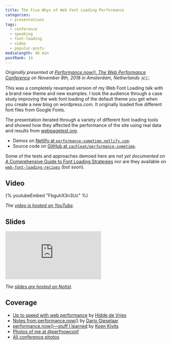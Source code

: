 ```yaml
---
title: The Five Whys of Web Font Loading Performance
categories:
  - presentations
tags:
  - conference
  - speaking
  - font-loading
  - video
  - popular-posts
medialength: 46 min
postRank: 14
---
```


_Originally presented at [Performance.now(), The Web Performance Conference](https://perfnow.nl/) on November 8th, 2018 in Amsterdam, Netherlands 🇳🇱._

This was a completely revamped version of my Web Font Loading talk with a brand new theme and new examples. I took the audience through a case study improving the web font loading of the default theme you get when you create a new blog on wordpress.com. It originally loaded five different font files from Google Fonts.

The presentation iterated through a variety of different font loading tools and showed how they affected the performance of the site using real data and results from [webpagetest.org](https://www.webpagetest.org/).

* Demos on [Netlify at `performance-sometime.netlify.com`](https://performance-sometime.netlify.com/).
* Source code on [GitHub at `zachleat/performance-sometime`](https://github.com/zachleat/performance-sometime).

Some of the tests and approaches demoed here are _not yet documented_ on [A Comprehensive Guide to Font Loading Strategies](https://www.zachleat.com/web/comprehensive-webfonts/) nor are they available on [`web-font-loading-recipes`](https://github.com/zachleat/web-font-loading-recipes) (but soon).

## Video

{% youtubeEmbed "FbguhX3n3Uc" %}

_The [video is hosted on YouTube](https://www.youtube.com/watch?v=FbguhX3n3Uc)._

## Slides

<div class="fullwidth"><div class="fluid-width-video-wrapper"><iframe src="https://noti.st/zachleat/KNaZEg/embed" frameborder="0" allowfullscreen></iframe></div></div>

_The [slides are hosted on Notist](https://noti.st/zachleat/KNaZEg)._

## Coverage

* [Up to speed with web performance](https://hiddedevries.nl/en/blog/2018-11-10-up-to-speed-with-web-performance) by [Hidde de Vries](https://twitter.com/hdv)
* [Notes from performance.now()](https://medium.com/zoover-engineering/notes-from-performance-now-709817be3636) by [Dario Gieselaar](https://twitter.com/GieselaarD)
* [performance.now()—stuff I learned](https://koen.kivits.com/2018/11/20/performance-now/) by [Koen Kivits](https://twitter.com/koenkivits)
* [Photos of me at @perfnowconf](https://twitter.com/perfnowconf/status/1060525490518274048)
* [All conference photos](https://perfnow.nl/photos)
